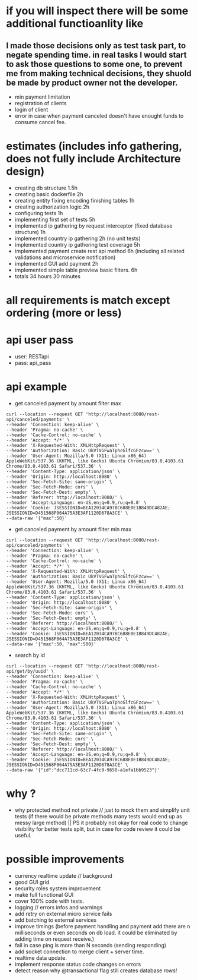 
# if you will inspect there will be some additional functioanlity like
## I made those decisions only as test task part, to negate spending time. in real tasks I would start to ask those questions to some one, to prevent me from making technical decisions, they shuold be made by product owner not the developer.
* min payment limitation
* registration of clients
* login of client
* error in case when payment canceled doesn't have enought funds to consume cancel fee.

# estimates (includes info gathering, does not fully include Architecture design)
* creating db structure 1.5h
* creating basic dockerfile 2h
* creating entity fixing encoding finishing tables 1h
* creating authorization logic 2h
* configuring tests 1h
* implementing first set of tests 5h
* implemented ip gathering by request interceptor (fixed database structure) 1h
* implemented country ip gathering 2h (no unit tests)
* implemented country ip gathering test coverage 5h
* implemented payment create rest api method 6h (including all related validations and microservice notification)
* implemented GUI add payment 2h
* implemented simple table preview basic filters. 6h
* totals 34 hours 30 minutes
# all requirements is match except ordering (more or less)

# api user pass 
* user: RESTapi
* pass: api_pass

# api example
* get canceled payment by amount filter max
```shell script
curl --location --request GET 'http://localhost:8080/rest-api/canceled/payments' \
--header 'Connection: keep-alive' \
--header 'Pragma: no-cache' \
--header 'Cache-Control: no-cache' \
--header 'Accept: */*' \
--header 'X-Requested-With: XMLHttpRequest' \
--header 'Authorization: Basic UkVTVGFwaTphcGlfcGFzcw==' \
--header 'User-Agent: Mozilla/5.0 (X11; Linux x86_64) AppleWebKit/537.36 (KHTML, like Gecko) Ubuntu Chromium/83.0.4103.61 Chrome/83.0.4103.61 Safari/537.36' \
--header 'Content-Type: application/json' \
--header 'Origin: http://localhost:8080' \
--header 'Sec-Fetch-Site: same-origin' \
--header 'Sec-Fetch-Mode: cors' \
--header 'Sec-Fetch-Dest: empty' \
--header 'Referer: http://localhost:8080/' \
--header 'Accept-Language: en-US,en;q=0.9,ru;q=0.8' \
--header 'Cookie: JSESSIONID=BEA12034CA97BC688E0E1B849DC482AE; JSESSIONID=D451568F064A75A3E3AF1120D678A3CE' \
--data-raw '{"max":50}'
```

* get canceled payment by amount filter min max
```shell script
curl --location --request GET 'http://localhost:8080/rest-api/canceled/payments' \
--header 'Connection: keep-alive' \
--header 'Pragma: no-cache' \
--header 'Cache-Control: no-cache' \
--header 'Accept: */*' \
--header 'X-Requested-With: XMLHttpRequest' \
--header 'Authorization: Basic UkVTVGFwaTphcGlfcGFzcw==' \
--header 'User-Agent: Mozilla/5.0 (X11; Linux x86_64) AppleWebKit/537.36 (KHTML, like Gecko) Ubuntu Chromium/83.0.4103.61 Chrome/83.0.4103.61 Safari/537.36' \
--header 'Content-Type: application/json' \
--header 'Origin: http://localhost:8080' \
--header 'Sec-Fetch-Site: same-origin' \
--header 'Sec-Fetch-Mode: cors' \
--header 'Sec-Fetch-Dest: empty' \
--header 'Referer: http://localhost:8080/' \
--header 'Accept-Language: en-US,en;q=0.9,ru;q=0.8' \
--header 'Cookie: JSESSIONID=BEA12034CA97BC688E0E1B849DC482AE; JSESSIONID=D451568F064A75A3E3AF1120D678A3CE' \
--data-raw '{"max":50, "max":500}'
```

* search by id
```shell script
curl --location --request GET 'http://localhost:8080/rest-api/get/by/uuid' \
--header 'Connection: keep-alive' \
--header 'Pragma: no-cache' \
--header 'Cache-Control: no-cache' \
--header 'Accept: */*' \
--header 'X-Requested-With: XMLHttpRequest' \
--header 'Authorization: Basic UkVTVGFwaTphcGlfcGFzcw==' \
--header 'User-Agent: Mozilla/5.0 (X11; Linux x86_64) AppleWebKit/537.36 (KHTML, like Gecko) Ubuntu Chromium/83.0.4103.61 Chrome/83.0.4103.61 Safari/537.36' \
--header 'Content-Type: application/json' \
--header 'Origin: http://localhost:8080' \
--header 'Sec-Fetch-Site: same-origin' \
--header 'Sec-Fetch-Mode: cors' \
--header 'Sec-Fetch-Dest: empty' \
--header 'Referer: http://localhost:8080/' \
--header 'Accept-Language: en-US,en;q=0.9,ru;q=0.8' \
--header 'Cookie: JSESSIONID=BEA12034CA97BC688E0E1B849DC482AE; JSESSIONID=D451568F064A75A3E3AF1120D678A3CE' \
--data-raw '{"id":"dcc711cd-63c7-4fc9-9658-a1efa1bb9523"}'
```

# why ?
* why protected method not private // just to mock them and simplify unit tests (if there would be private methods many tests would end up as messy large method) || PS it probably not okay for real code to change visibility for better tests split, but in case for code review it could be useful.

# possible improvements
* currency realtime update // background
* good GUI grid
* security roles system improvement
* make full functional GUI
* cover 100% code with tests.
* logging // errors infos and warnings
* add retry on external micro service fails
* add batching to external services
* improve timings (before payment handling and payment add there are n milliseconds or even seconds on db load. it could be eliminated by adding time on request receive.)
* fail in case ping is more than N seconds (sending responding)
* add socket connection to merge client + server time.
* realtime data update.
* implement response status code changes on errors
* detect reason why @transactional flag still creates database rows!

